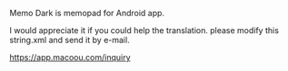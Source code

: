 Memo Dark is memopad for Android app.

I would appreciate it if you could help the translation. 
please modify this string.xml and send it by e-mail.

https://app.macoou.com/inquiry
